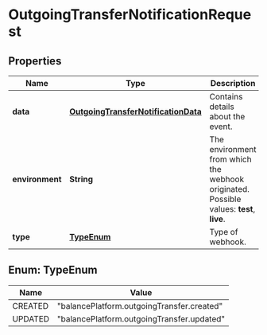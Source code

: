 

# OutgoingTransferNotificationRequest


## Properties

| Name | Type | Description | Notes |
|------------ | ------------- | ------------- | -------------|
|**data** | [**OutgoingTransferNotificationData**](OutgoingTransferNotificationData.md) | Contains details about the event. |  |
|**environment** | **String** | The environment from which the webhook originated.  Possible values: **test**, **live**. |  |
|**type** | [**TypeEnum**](#TypeEnum) | Type of webhook. |  |



## Enum: TypeEnum

| Name | Value |
|---- | -----|
| CREATED | &quot;balancePlatform.outgoingTransfer.created&quot; |
| UPDATED | &quot;balancePlatform.outgoingTransfer.updated&quot; |



